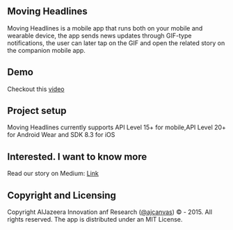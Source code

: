 ## Moving Headlines
Moving Headlines is a mobile app that runs both on your mobile and wearable device, the app sends news updates through GIF-type notifications, the user can later tap on the GIF and open the related story on the companion mobile app.
## Demo
Checkout this [video](http:/youtube.com)
## Project setup
Moving Headlines currently supports API Level 15+ for mobile,API Level 20+ for Android Wear and SDK 8.3 for iOS
## Interested. I want to know more
Read our story on Medium: [Link](http://medium.com)
## Copyright and Licensing
Copyright AlJazeera Innovation anf Research ([@ajcanvas](http://twitter.com/ajcanvas)) © - 2015. All rights reserved.
The app is distributed under an MIT License.
